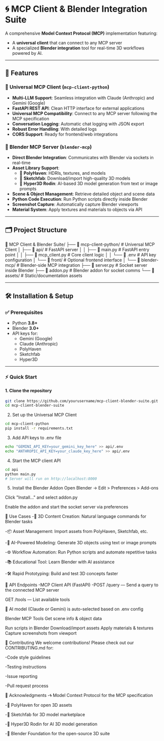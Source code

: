 
# 🌀 MCP Client & Blender Integration Suite

A comprehensive **Model Context Protocol (MCP)** implementation featuring:
- A **universal client** that can connect to any MCP server
- A specialized **Blender integration** tool for real-time 3D workflows powered by AI.

---

## 🚀 Features

### 🧠 Universal MCP Client (`mcp-client-python`)
- **Multi-LLM Support**: Seamless integration with Claude (Anthropic) and Gemini (Google)
- **FastAPI REST API**: Clean HTTP interface for external applications
- **Universal MCP Compatibility**: Connect to any MCP server following the MCP specification
- **Conversation Logging**: Automatic chat logging with JSON export
- **Robust Error Handling**: With detailed logs
- **CORS Support**: Ready for frontend/web integrations

### 🧩 Blender MCP Server (`blender-mcp`)
- **Direct Blender Integration**: Communicates with Blender via sockets in real-time
- **Asset Library Support**:
  - 🌄 **PolyHaven**: HDRIs, textures, and models
  - 🛒 **Sketchfab**: Download/import high-quality 3D models
  - 🧠 **Hyper3D Rodin**: AI-based 3D model generation from text or image prompts
- **Scene & Object Management**: Retrieve detailed object and scene data
- **Python Code Execution**: Run Python scripts directly inside Blender
- **Screenshot Capture**: Automatically capture Blender viewports
- **Material System**: Apply textures and materials to objects via API

---

## 🗂️ Project Structure

📁 MCP Client & Blender Suite/
├── 📁 mcp-client-python/ # Universal MCP Client
│ ├── 📁 api/ # FastAPI server
│ │ ├── 📄 main.py # FastAPI entry point
│ │ ├── 📄 mcp_client.py # Core client logic
│ │ └── 📄 .env # API key configuration
│ └── 📁 front/ # Optional frontend interface
│
└── 📁 blender-mcp/ # Blender-side MCP integration
├── 📄 server.py # Socket server inside Blender
├── 📄 addon.py # Blender addon for socket comms
└── 📁 assets/ # Static/documentation assets




---

## 🛠️ Installation & Setup

### ✅ Prerequisites
- Python **3.8+**
- Blender **3.0+**
- API keys for:
  - Gemini (Google)
  - Claude (Anthropic)
  - PolyHaven
  - Sketchfab
  - Hyper3D

---

### ⚡ Quick Start

#### 1. Clone the repository
```bash
git clone https://github.com/yourusername/mcp-client-blender-suite.git
cd mcp-client-blender-suite
```
2. Set up the Universal MCP Client
```bash
cd mcp-client-python
pip install -r requirements.txt
```
3. Add API keys to .env file
```bash
echo "GEMINI_API_KEY=your_gemini_key_here" >> api/.env
echo "ANTHROPIC_API_KEY=your_claude_key_here" >> api/.env
```

4. Start the MCP client API
```bash
cd api
python main.py
# Server will run on http://localhost:8000
```

5. Install the Blender Addon
Open Blender → Edit > Preferences > Add-ons

Click "Install…" and select addon.py

Enable the addon and start the socket server via preferences

🎯 Use Cases
-🎨 3D Content Creation: Natural language commands for Blender tasks

-📦 Asset Management: Import assets from PolyHaven, Sketchfab, etc.

-🧠 AI-Powered Modeling: Generate 3D objects using text or image prompts

-⚙️ Workflow Automation: Run Python scripts and automate repetitive tasks

-📚 Educational Tool: Learn Blender with AI assistance

-🛠️ Rapid Prototyping: Build and test 3D concepts faster


🔌 API Endpoints
  -MCP Client API (FastAPI)
  -POST /query — Send a query to the connected MCP server

GET /tools — List available tools

🧠 AI model (Claude or Gemini) is auto-selected based on .env config

Blender MCP Tools
Get scene info & object data

Run scripts in Blender
Download/import assets
Apply materials & textures
Capture screenshots from viewport

🤝 Contributing
We welcome contributions! Please check out our CONTRIBUTING.md for:

-Code style guidelines

-Testing instructions

-Issue reporting

-Pull request process


🙏 Acknowledgments
   -🌀 Model Context Protocol for the MCP specification

   -🌄 PolyHaven for open 3D assets

   -🛒 Sketchfab for 3D model marketplace

   -🤖 Hyper3D Rodin for AI 3D model generation

   -🧱 Blender Foundation for the open-source 3D suite
